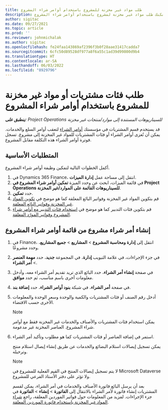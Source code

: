 ```yaml
---
title: طلب مواد غير مخزنة للمشروع باستخدام أوامر شراء المشروع
description: يشرح هذا المقال كيف يمكنك طلب مواد غير مخزنة لمشروع باستخدام أوامر شراء المشروع.
author: sigitac
ms.date: 09/27/2021
ms.topic: article
ms.prod: ''
ms.reviewer: johnmichalak
ms.author: sigitac
ms.openlocfilehash: fe24faa143869af2396f3b0f28aae31417cadda7
ms.sourcegitcommit: 6cfc50d89528df977a8f6a55c1ad39d99800d9b4
ms.translationtype: HT
ms.contentlocale: ar-SA
ms.lasthandoff: 06/03/2022
ms.locfileid: "8929796"
---
```

# <a name="order-procurement-categories-or-non-stocked-materials-for-a-project-using-project-purchase-orders"></a>طلب فئات مشتريات أو مواد غير مخزنة للمشروع باستخدام أوامر شراء المشروع

_**ينطبق على:** Project Operations للسيناريوهات المستندة إلى موارد/منتجات غير مخزنة‬_

قد يستخدم قسم المشتريات في مؤسستك [أوامر الشراء](/dynamics365/supply-chain/procurement/purchase-order-overview) لتعقب أوامر السلع والخدمات. يمكن أن تُعزى أوامر الشراء أو فئات المشتريات للمواد غير المخزنة إلى مشروع. تسجل فوترة أوامر الشراء هذه التكلفة مقابل المشروع.

## <a name="prerequisites"></a>المتطلبات الأساسية
أكمل الخطوات التالية لتمكين وظيفة أوامر شراء المشروع.

1. في Dynamics 365 Finance، انتقل إلى مساحة عمل **إدارة الميزات**.
2. في قائمة الميزات، ابحث عن وحدد الميزة **تمكين أوامر شراء المشروع في Project Operations للسيناريوهات القائمة على الموارد/غير المخزنة**.
3. حدد **تمكين**.
4. قم بتكوين المواد غير المخزنة وفواتير البائع المعلقة كما هو موضح في [تكوين المواد غير المخزنة وفواتير البائع المعلقة](configure-materials-nonstocked.md).
5. قم بتكوين فئات التدبير كما هو موضح في [استخدام فئات التدبير مع أوامر شراء المشروع وفواتير المورّد المعلقة](configure-procurement-categories.md).

## <a name="create-a-project-purchase-order-from-the-project-purchase-order-list"></a>إنشاء أمر شراء مشروع من قائمة أوامر شراء المشروع

1. في Finance، انتقل إلى **إدارة ومحاسبة المشروع** > **المشاريع** > **جميع المشاريع**، وحدد مشروعًا.
2. في جزء الإجراءات، في علامة التبويب **إدارة**، في المجموعة **جديد**، حدد **مهمة العنصر** > **أمر الشراء**.
3. في صفحة **إنشاء أمر الشراء**، حدد البائع الذي تريد تقديم أمر الشراء معه، وأدخل معلومات أخرى باسم مناسب، ثم حدد **موافق**.
4. في صفحة **أمر الشراء**، في شبكة **بنود أوامر الشراء**، حدد **إضافة بند**.
5. أدخل رقم الصنف أو فئات المشتريات والكمية والوحدة وسعر الوحدة والمعلومات الأخرى حسب الاقتضاء.

    > [!NOTE]
    > يمكن استخدام فئات المشتريات والأصناف والخدمات غير المخزنة فقط مع أوامر شراء المشروع. العناصر المخزنة غير مدعومة.

6. استمر في إضافة العناصر أو فئات المشتريات كما هو مطلوب وتأكيد أمر الشراء.

    يمكن تسجيل إيصالات استلام البضائع والخدمات عن طريق إنشاء إيصال استلام منتج وترحيله.

    > [!NOTE]
    > لا يتم تسجيل إيصالات المنتج في القيم الفعلية للمشروع في Microsoft Dataverse ولا تؤثر على دفتر الأستاذ الفرعي للمشروع.

    بعد أن يرسل البائع فاتورة الأصناف والخدمات في أمر الشراء، يمكن لقسم المشتريات إنشاء فاتورة لأمر الشراء بالانتقال إلى **الفاتورة** > **إنشاء** > **الفاتورة** في جزء الإجراءات. لمزيد من المعلومات حول فواتير الموردين المعلقة، راجع [شراء المواد غير المخزنة باستخدام فاتورة الموردين المعلقة](pending-vendor-invoices.md).
